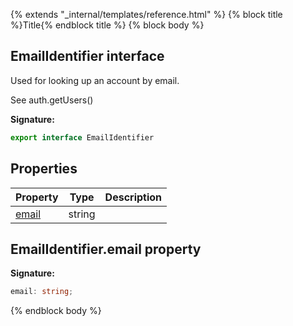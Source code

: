 {% extends "_internal/templates/reference.html" %}
{% block title %}Title{% endblock title %}
{% block body %}

## EmailIdentifier interface

Used for looking up an account by email.

See auth.getUsers()

<b>Signature:</b>

```typescript
export interface EmailIdentifier 
```

## Properties

|  Property | Type | Description |
|  --- | --- | --- |
|  [email](./firebase-admin_.emailidentifier.md#emailidentifieremail_property) | string |  |

## EmailIdentifier.email property

<b>Signature:</b>

```typescript
email: string;
```
{% endblock body %}
